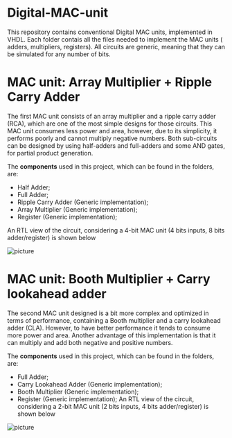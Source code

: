 # Digital-MAC-unit
This repository contains conventional Digital MAC units, implemented in VHDL. Each folder contais all the files needed to implement the MAC units ( adders, multipliers, registers).
All circuits are generic, meaning that they can be simulated for any number of bits.

# MAC unit: Array Multiplier + Ripple Carry Adder
The first MAC unit consists of an array multiplier and a ripple carry adder (RCA), which are one of the most simple designs for those circuits. This MAC unit consumes less power and area, however, due to its simplicity, it performs poorly and cannot multiply negative numbers. Both sub-circuits can be designed by using half-adders and full-adders and some AND gates, for partial product generation.

The **components** used in this project, which can be found in the folders, are:
* Half Adder;
* Full Adder;
* Ripple Carry Adder (Generic implementation);
* Array Multiplier (Generic implementation); 
* Register (Generic implementation);

An RTL view of the circuit, considering a 4-bit MAC unit (4 bits inputs, 8 bits adder/register) is shown below

![picture](https://i.imgur.com/UB2niSU.png)

# MAC unit: Booth Multiplier + Carry lookahead adder

The second MAC unit designed is a bit more complex and optimized in terms of performance, containing a Booth multiplier and a carry lookahead adder (CLA). However, to have better performance it tends to consume more power and area. Another advantage of this implementation is that it can multiply and add both negative and positive numbers.

The **components** used in this project, which can be found in the folders, are:
* Full Adder;
* Carry Lookahead Adder (Generic implementation);
* Booth Multiplier (Generic implementation); 
* Register (Generic implementation);
An RTL view of the circuit, considering a 2-bit MAC unit (2 bits inputs, 4 bits adder/register) is shown below

![picture](https://i.imgur.com/HwX1Hpu.png)
